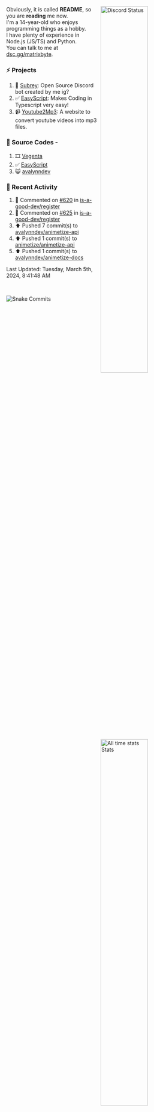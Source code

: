<a href="https://discord.com/users/735059235141845003" target="_blank">
	<img width="50%" align="right" alt="Discord Status" src="https://lanyard.cnrad.dev/api/735059235141845003?bg=1f1f1f&borderRadius=5px">
</a>
<a href="https://wakatime.com/@Avalynn" target="_blank">
	<img width="50%" align="right" alt="All time stats Stats" src="https://github-readme-stats.vercel.app/api/wakatime?username=avalynn&border_radius=5px&theme=dark&bg_color=1f1f1f&border_color=1f1f1f&icon_color=58a6ff&show_icons=true&disable_animations=true&custom_title=All%20Time%20Stats&v=2">
</a>

<div align="left">
Obviously, it is called <b>README</b>, so you are <b>reading</b> me now.<br> 
I'm a 14-year-old who enjoys programming things as a hobby. <br>
I have plenty of experience in Node.js (JS/TS) and Python.<br>
You can talk to me at <a href="https://dsc.gg/matrixbyte">dsc.gg/matrixbyte</a>.<br>
</div>

### ⚡ Projects
1. 🤖 [Subrey](https://github.com/bettercodehelp/Subrey): Open Source Discord bot created by me ig?
2. ✅ [EasyScript](https://www.npmjs.com/package/easyscript.ts): Makes Coding in Typescript very easy!
3. 📹 [Youtube2Mp3](https://yt2mp3.is-an.app): A website to convert youtube videos into mp3 files.
<!--4. ✅ [Ecorn](website_link): A Ecommerce website made with nextjs for my beloved Sahasra-->
<!--5. 😺 [avalynndev](https://avalynn.is-a-good.dev): Avalynndev's official profile website.-->

### 📄 Source Codes -
1. 🎞️ [Vegenta](https://github.com/avalynndev/vegenta)
2. ✅ [EasyScript](https://github.com/EasyScriptJS/EasyScript)
3. 😺 [avalynndev](https://github.com/uzukidev/avalynndev)

### 📄 Recent Activity

<!--RECENT_ACTIVITY:start-->
1. 💬 Commented on [#620](https://github.com/is-a-good-dev/register/issues/620#issuecomment-1972482406) in [is-a-good-dev/register](https://github.com/is-a-good-dev/register)<br>
2. 💬 Commented on [#625](https://github.com/is-a-good-dev/register/issues/625#issuecomment-1972480156) in [is-a-good-dev/register](https://github.com/is-a-good-dev/register)<br>
3. ⬆️ Pushed 7 commit(s) to [avalynndev/animetize-api](https://github.com/avalynndev/animetize-api)<br>
4. ⬆️ Pushed 1 commit(s) to [animetize/animetize-api](https://github.com/animetize/animetize-api)<br>
5. ⬆️ Pushed 1 commit(s) to [avalynndev/animetize-docs](https://github.com/avalynndev/animetize-docs)<br>
<!--RECENT_ACTIVITY:end-->

<!--RECENT_ACTIVITY:last_update-->
Last Updated: Tuesday, March 5th, 2024, 8:41:48 AM
<!--RECENT_ACTIVITY:last_update_end-->

<br />

![Snake Commits](https://raw.githubusercontent.com/avalynndev/avalynndev/output/github-contribution-grid-snake.svg)

